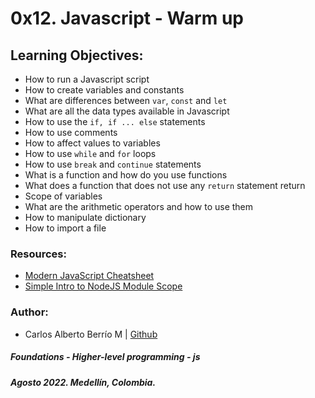 # 0x12. Javascript - Warm up

## Learning Objectives:
* How to run a Javascript script
* How to create variables and constants
* What are differences between `var`, `const` and `let`
* What are all the data types available in Javascript
* How to use the `if, if ... else` statements
* How to use comments
* How to affect values to variables
* How to use `while` and `for` loops
* How to use `break` and `continue` statements
* What is a function and how do you use functions
* What does a function that does not use any `return` statement return
* Scope of variables
* What are the arithmetic operators and how to use them
* How to manipulate dictionary
* How to import a file

### Resources:
* [Modern JavaScript Cheatsheet](https://github.com/mbeaudru/modern-js-cheatsheet)
* [Simple Intro to NodeJS Module Scope](http://51elliot.blogspot.com/2012/01/simple-intro-to-nodejs-module-scope.html)

### Author:
* Carlos Alberto Berrío M | [Github](https://github.com/carlosberrio)

##### Foundations - Higher-level programming - js
##### Agosto 2022. Medellín, Colombia.